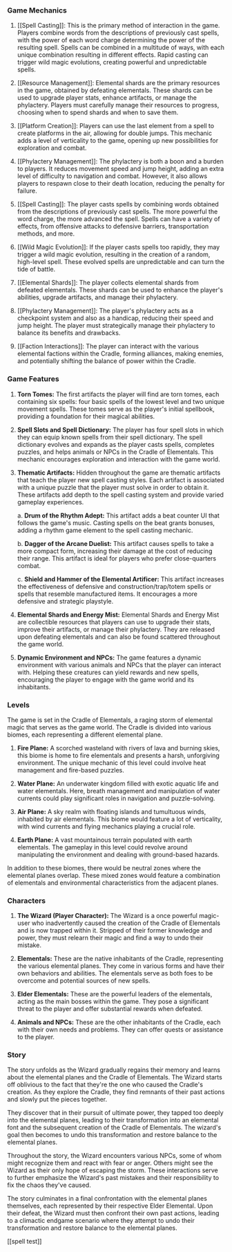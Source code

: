 ### Game Mechanics

1.  [[Spell Casting]]: This is the primary method of interaction in the game. Players combine words from the descriptions of previously cast spells, with the power of each word charge determining the power of the resulting spell. Spells can be combined in a multitude of ways, with each unique combination resulting in different effects. Rapid casting can trigger wild magic evolutions, creating powerful and unpredictable spells.
    
2.  [[Resource Management]]: Elemental shards are the primary resources in the game, obtained by defeating elementals. These shards can be used to upgrade player stats, enhance artifacts, or manage the phylactery. Players must carefully manage their resources to progress, choosing when to spend shards and when to save them.
    
3.  [[Platform Creation]]: Players can use the last element from a spell to create platforms in the air, allowing for double jumps. This mechanic adds a level of verticality to the game, opening up new possibilities for exploration and combat.
    
4.  [[Phylactery Management]]: The phylactery is both a boon and a burden to players. It reduces movement speed and jump height, adding an extra level of difficulty to navigation and combat. However, it also allows players to respawn close to their death location, reducing the penalty for failure.
1.  [[Spell Casting]]: The player casts spells by combining words obtained from the descriptions of previously cast spells. The more powerful the word charge, the more advanced the spell. Spells can have a variety of effects, from offensive attacks to defensive barriers, transportation methods, and more.
    
2.  [[Wild Magic Evolution]]: If the player casts spells too rapidly, they may trigger a wild magic evolution, resulting in the creation of a random, high-level spell. These evolved spells are unpredictable and can turn the tide of battle.
    
3.  [[Elemental Shards]]: The player collects elemental shards from defeated elementals. These shards can be used to enhance the player's abilities, upgrade artifacts, and manage their phylactery.
    
4.  [[Phylactery Management]]: The player's phylactery acts as a checkpoint system and also as a handicap, reducing their speed and jump height. The player must strategically manage their phylactery to balance its benefits and drawbacks.
    
5.  [[Faction Interactions]]: The player can interact with the various elemental factions within the Cradle, forming alliances, making enemies, and potentially shifting the balance of power within the Cradle.
### Game Features

1.  **Torn Tomes:** The first artifacts the player will find are torn tomes, each containing six spells: four basic spells of the lowest level and two unique movement spells. These tomes serve as the player's initial spellbook, providing a foundation for their magical abilities.
    
2.  **Spell Slots and Spell Dictionary:** The player has four spell slots in which they can equip known spells from their spell dictionary. The spell dictionary evolves and expands as the player casts spells, completes puzzles, and helps animals or NPCs in the Cradle of Elementals. This mechanic encourages exploration and interaction with the game world.
    
3.  **Thematic Artifacts:** Hidden throughout the game are thematic artifacts that teach the player new spell casting styles. Each artifact is associated with a unique puzzle that the player must solve in order to obtain it. These artifacts add depth to the spell casting system and provide varied gameplay experiences.
    
    a. **Drum of the Rhythm Adept:** This artifact adds a beat counter UI that follows the game's music. Casting spells on the beat grants bonuses, adding a rhythm game element to the spell casting mechanic.
    
    b. **Dagger of the Arcane Duelist:** This artifact causes spells to take a more compact form, increasing their damage at the cost of reducing their range. This artifact is ideal for players who prefer close-quarters combat.
    
    c. **Shield and Hammer of the Elemental Artificer:** This artifact increases the effectiveness of defensive and construction/trap/totem spells or spells that resemble manufactured items. It encourages a more defensive and strategic playstyle.
    
4.  **Elemental Shards and Energy Mist:** Elemental Shards and Energy Mist are collectible resources that players can use to upgrade their stats, improve their artifacts, or manage their phylactery. They are released upon defeating elementals and can also be found scattered throughout the game world.
    
5.  **Dynamic Environment and NPCs:** The game features a dynamic environment with various animals and NPCs that the player can interact with. Helping these creatures can yield rewards and new spells, encouraging the player to engage with the game world and its inhabitants.

### Levels
The game is set in the Cradle of Elementals, a raging storm of elemental magic that serves as the game world. The Cradle is divided into various biomes, each representing a different elemental plane.

1.  **Fire Plane:** A scorched wasteland with rivers of lava and burning skies, this biome is home to fire elementals and presents a harsh, unforgiving environment. The unique mechanic of this level could involve heat management and fire-based puzzles.
    
2.  **Water Plane:** An underwater kingdom filled with exotic aquatic life and water elementals. Here, breath management and manipulation of water currents could play significant roles in navigation and puzzle-solving.
    
3.  **Air Plane:** A sky realm with floating islands and tumultuous winds, inhabited by air elementals. This biome would feature a lot of verticality, with wind currents and flying mechanics playing a crucial role.
    
4.  **Earth Plane:** A vast mountainous terrain populated with earth elementals. The gameplay in this level could revolve around manipulating the environment and dealing with ground-based hazards.
    

In addition to these biomes, there would be neutral zones where the elemental planes overlap. These mixed zones would feature a combination of elementals and environmental characteristics from the adjacent planes.

### Characters
1.  **The Wizard (Player Character):** The Wizard is a once powerful magic-user who inadvertently caused the creation of the Cradle of Elementals and is now trapped within it. Stripped of their former knowledge and power, they must relearn their magic and find a way to undo their mistake.
    
2.  **Elementals:** These are the native inhabitants of the Cradle, representing the various elemental planes. They come in various forms and have their own behaviors and abilities. The elementals serve as both foes to be overcome and potential sources of new spells.
    
3.  **Elder Elementals:** These are the powerful leaders of the elementals, acting as the main bosses within the game. They pose a significant threat to the player and offer substantial rewards when defeated.
    
4.  **Animals and NPCs:** These are the other inhabitants of the Cradle, each with their own needs and problems. They can offer quests or assistance to the player.

### Story
The story unfolds as the Wizard gradually regains their memory and learns about the elemental planes and the Cradle of Elementals. The Wizard starts off oblivious to the fact that they're the one who caused the Cradle's creation. As they explore the Cradle, they find remnants of their past actions and slowly put the pieces together.

They discover that in their pursuit of ultimate power, they tapped too deeply into the elemental planes, leading to their transformation into an elemental font and the subsequent creation of the Cradle of Elementals. The wizard's goal then becomes to undo this transformation and restore balance to the elemental planes.

Throughout the story, the Wizard encounters various NPCs, some of whom might recognize them and react with fear or anger. Others might see the Wizard as their only hope of escaping the storm. These interactions serve to further emphasize the Wizard's past mistakes and their responsibility to fix the chaos they've caused.

The story culminates in a final confrontation with the elemental planes themselves, each represented by their respective Elder Elemental. Upon their defeat, the Wizard must then confront their own past actions, leading to a climactic endgame scenario where they attempt to undo their transformation and restore balance to the elemental planes.

[[spell test]]